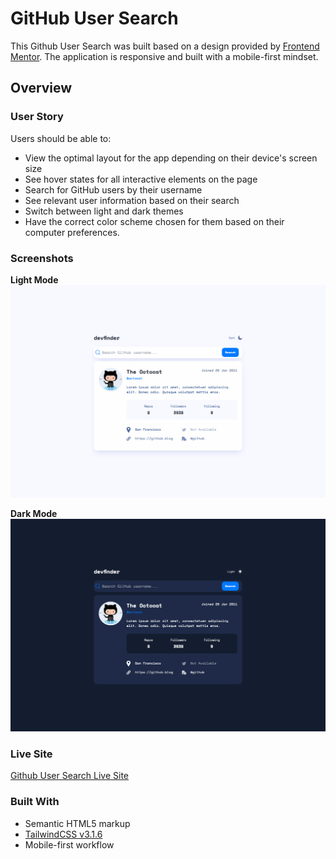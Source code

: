 # GitHub User Search

This Github User Search was built based on a design provided by [Frontend Mentor](https://www.frontendmentor.io/challenges/github-user-search-app-Q09YOgaH6). The application is responsive and built with a mobile-first mindset. 

## Overview

### User Story

Users should be able to:

- View the optimal layout for the app depending on their device's screen size
- See hover states for all interactive elements on the page
- Search for GitHub users by their username
- See relevant user information based on their search
- Switch between light and dark themes
- Have the correct color scheme chosen for them based on their computer preferences.

### Screenshots

**Light Mode**
![](./assets/lightmode.png)

**Dark Mode**
![](./assets/darkmode.png)

### Live Site
[Github User Search Live Site](https://brookescodestuff.github.io/github-user-search/)

### Built With

- Semantic HTML5 markup
- [TailwindCSS v3.1.6](https://tailwindcss.com/)
- Mobile-first workflow